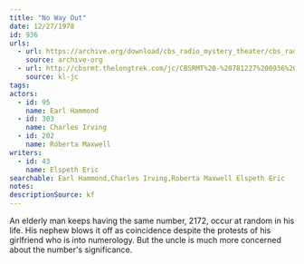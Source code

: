 ```yaml
---
title: "No Way Out"
date: 12/27/1978
id: 936
urls: 
  - url: https://archive.org/download/cbs_radio_mystery_theater/cbs_radio_mystery_theater-0901-0950.zip/cbs_radio_mystery_theater-0901-0950%2Fcbsrmt_0936_no_way_out.mp3
    source: archive-org
  - url: http://cbsrmt.thelongtrek.com/jc/CBSRMT%20-%20781227%200936%20No%20Way%20Out%20vbr%20fb2%20hb_jc.mp3
    source: kl-jc
tags: 
actors:  
  - id: 95
    name: Earl Hammond  
  - id: 303
    name: Charles Irving  
  - id: 202
    name: Roberta Maxwell
writers:  
  - id: 43
    name: Elspeth Eric
searchable: Earl Hammond,Charles Irving,Roberta Maxwell Elspeth Eric
notes: 
descriptionSource: kf
---
```

An elderly man keeps having the same number, 2172, occur at random in his life. His nephew blows it off as coincidence despite the protests of his girlfriend who is into numerology. But the uncle is much more concerned about the number's significance.